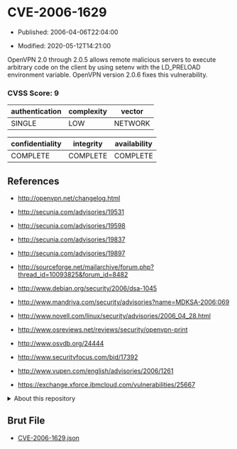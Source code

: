 # CVE-2006-1629

- Published: 2006-04-06T22:04:00

- Modified: 2020-05-12T14:21:00

OpenVPN 2.0 through 2.0.5 allows remote malicious servers to execute arbitrary code on the client by using setenv with the LD_PRELOAD environment variable. OpenVPN version 2.0.6 fixes this vulnerability.

### CVSS Score: **9**

| authentication | complexity | vector |
| --- | --- | --- |
| SINGLE | LOW | NETWORK |

| confidentiality | integrity | availability |
| --- | --- | --- |
| COMPLETE | COMPLETE | COMPLETE |

## References

* http://openvpn.net/changelog.html

* http://secunia.com/advisories/19531

* http://secunia.com/advisories/19598

* http://secunia.com/advisories/19837

* http://secunia.com/advisories/19897

* http://sourceforge.net/mailarchive/forum.php?thread_id=10093825&forum_id=8482

* http://www.debian.org/security/2006/dsa-1045

* http://www.mandriva.com/security/advisories?name=MDKSA-2006:069

* http://www.novell.com/linux/security/advisories/2006_04_28.html

* http://www.osreviews.net/reviews/security/openvpn-print

* http://www.osvdb.org/24444

* http://www.securityfocus.com/bid/17392

* http://www.vupen.com/english/advisories/2006/1261

* https://exchange.xforce.ibmcloud.com/vulnerabilities/25667

<details>
<summary>About this repository</summary> 

  This repository is part of the project [Live Hack CVE](https://github.com/Live-Hack-CVE). Main website can be found [www.live-hack.org](https://www.live-hack.org) 
  
  Made by [Sn0wAlice](https://github.com/Sn0wAlice) for the people that care about security and need to have a feed of the latest CVEs. Hope you enjoy it, don't forget to star the repo and follow me on [Twitter](https://twitter.com/Sn0wAlice) and [Github](https://github.com/Sn0wAlice). And that is my [personnal website](https://www.alice-snow.me/)

  - [Home Page](https://github.com/Live-Hack-CVE)
  - [Framework](https://github.com/Live-Hack-CVE/cve-framework)
  - [CVE database](https://github.com/Live-Hack-CVE/full_database)
  - [Changelog](https://github.com/Live-Hack-CVE/Changelog)
</details>

## Brut File

* [CVE-2006-1629.json](https://raw.githubusercontent.com/Live-Hack-CVE/full_database/main/cves/2006/CVE-2006-1629.json)

